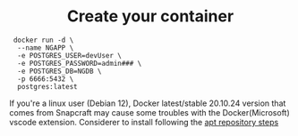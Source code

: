 <h1 align="center"> Create your container </h1>
<code> docker run -d \
  --name NGAPP \
  -e POSTGRES_USER=devUser \
  -e POSTGRES_PASSWORD=admin### \
  -e POSTGRES_DB=NGDB \
  -p 6666:5432 \
  postgres:latest</code>
<p>
  If you're a linux user (Debian 12), Docker latest/stable 20.10.24 version that comes from Snapcraft may cause some troubles with the Docker(Microsoft) vscode extension. Considerer to install following the <a href=https://docs.docker.com/engine/install/debian/" target="_blank">apt repository steps</a>

</p>

